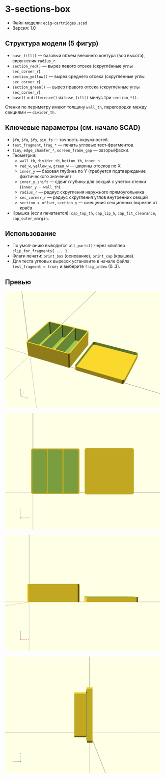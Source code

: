 # 3-sections-box

- Файл модели: `ecig-cartridges.scad`
- Версия: 1.0

## Структура модели (5 фигур)
- `base_fill()` — базовый объём внешнего контура (вся высота), скругления `radius_r`.
- `section_red()` — вырез левого отсека (скруглённые углы `sec_corner_r`).
- `section_yellow()` — вырез среднего отсека (скруглённые углы `sec_corner_r`).
- `section_green()` — вырез правого отсека (скруглённые углы `sec_corner_r`).
- `base()` = `difference()` из `base_fill()` минус три `section_*()`.

Стенки по периметру имеют толщину `wall_th`, перегородки между секциями — `divider_th`.

## Ключевые параметры (см. начало SCAD)
- `$fn`, `$fa`, `$fs`, `pin_fs` — точность окружностей.
- `test_fragment`, `frag_*` — печать угловых тест‑фрагментов.
- `tiny`, `edge_chamfer_*`, `screen_frame_gap` — зазоры/фаски.
- Геометрия:
  - `wall_th`, `divider_th`, `bottom_th`, `inner_h`
  - `red_w`, `yellow_w`, `green_w` — ширины отсеков по X
  - `inner_y` — базовая глубина по Y (требуется подтверждение фактического значения)
  - `inner_y_shift` — сдвиг глубины для секций с учётом стенки (`inner_y - wall_th`)
  - `radius_r` — радиус скругления наружного прямоугольника
  - `sec_corner_r` — радиус скругления углов внутренних секций
  - `section_x_offset`, `section_y` — смещения секционных вырезов от краёв
- Крышка (если печатается): `cap_top_th`, `cap_lip_h`, `cap_fit_clearance`, `cap_outer_margin`.

## Использование
- По умолчанию выводится `all_parts()` через клиппер `clip_for_fragments{ ... }`.
- Флаги печати: `print_box` (основание), `print_cap` (крышка).
- Для теста угловых вырезок установите в начале файла: `test_fragment = true;` и выберите `frag_index` (0..3).

## Превью

![ecig-cartridges iso-p](ecig-cartridges.preview.iso-p.png)

![ecig-cartridges xy-o](ecig-cartridges.preview.xy-o.png)

![ecig-cartridges xz-p](ecig-cartridges.preview.xz-p.png)

![ecig-cartridges yz-p](ecig-cartridges.preview.yz-p.png)
